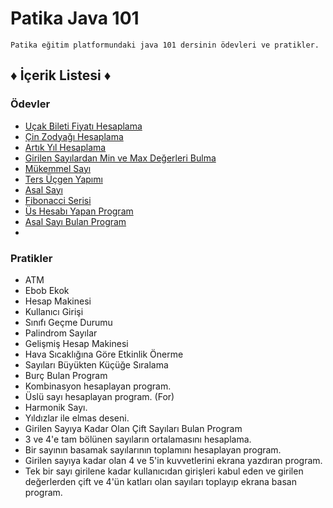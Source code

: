 # Patika Java 101

```
Patika eğitim platformundaki java 101 dersinin ödevleri ve pratikler.
```
## ♦ İçerik Listesi ♦
### Ödevler

- [Uçak Bileti Fiyatı Hesaplama](https://app.patika.dev/moduller/java101/odev-ucak-bileti)
- [Çin Zodyağı Hesaplama](https://app.patika.dev/moduller/java101/odev-cin-zodyagi)
- [Artık Yıl Hesaplama](https://app.patika.dev/moduller/java101/odev-artik-yil)
- [Girilen Sayılardan Min ve Max Değerleri Bulma](https://github.com/smyy96/PatikaJava101/blob/main/buyukKucukSayi.java)
- [Mükemmel Sayı](https://app.patika.dev/moduller/java101/odev-mukemmel-sayi)
- [Ters Üçgen Yapımı](https://app.patika.dev/moduller/java101/odev-ters-ucgen)
- [Asal Sayı](https://app.patika.dev/moduller/java101/odev-asal-sayi)
- [Fibonacci Serisi](https://app.patika.dev/moduller/java101/odev-fibo)
- [Üs Hesabı Yapan Program](https://app.patika.dev/moduller/java101/odev-recursive-power)
- [Asal Sayı Bulan Program](https://app.patika.dev/moduller/java101/odev-recursive-prime)
- 

### Pratikler

- ATM
- Ebob Ekok
- Hesap Makinesi
- Kullanıcı Girişi
- Sınıfı Geçme Durumu
- Palindrom Sayılar
- Gelişmiş Hesap Makinesi
- Hava Sıcaklığına Göre Etkinlik Önerme
- Sayıları Büyükten Küçüğe Sıralama
- Burç Bulan Program
- Kombinasyon hesaplayan program.
- Üslü sayı hesaplayan program. (For)
- Harmonik Sayı.
- Yıldızlar ile elmas deseni.
- Girilen Sayıya Kadar Olan Çift Sayıları Bulan Program
- 3 ve 4'e tam bölünen sayıların ortalamasını hesaplama.
- Bir sayının basamak sayılarının toplamını hesaplayan program.
- Girilen sayıya kadar olan 4 ve 5'in kuvvetlerini ekrana yazdıran program.
- Tek bir sayı girilene kadar kullanıcıdan girişleri kabul eden ve girilen değerlerden 
  çift ve 4'ün katları olan sayıları toplayıp ekrana basan program.


